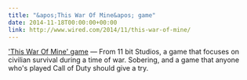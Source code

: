 ```yaml
---
title: "&apos;This War Of Mine&apos; game"
date: 2014-11-18T00:00:00+00:00
link: http://www.wired.com/2014/11/this-war-of-mine/
---
```

[&apos;This War Of Mine&apos; game](http://www.wired.com/2014/11/this-war-of-mine/) &mdash; 
 From 11 bit Studios, a game that focuses on civilian survival during a time of war. Sobering, and a game that anyone who's played Call of Duty should give a try.
